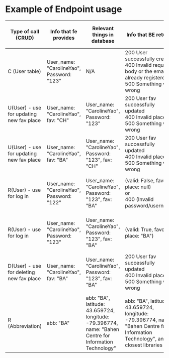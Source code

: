 # Example of Endpoint usage

|  Type of call (CRUD) | Info that fe provides | Relevant things in database | Info that BE returns | Database after successful update |
|  ------ | ------ | ------ | ------ | ------ |
|  C (User table) | User_name: "CarolineYao", Password: "123" | N/A | 200 User successfully created<br/> 400 Invalid request body or the email is already registered<br/> 500 Something went wrong | User_name: "CarolineYao", Password: "123" |
|  U(User) - use for updating new fav place | User_name: "CarolineYao", fav: "CH" | User_name: "CarolineYao", Password: "123" | 200 User fav successfully updated<br/> 400 Invalid place<br/> 500 Something went wrong | User_name: "CarolineYao", Password: "123", fav: "CH" |
|  U(User) - use for updating new fav place | User_name: "CarolineYao", fav: "BA" | User_name: "CarolineYao", Password: "123", fav: "CH" | 200 User fav successfully updated<br/> 400 Invalid place<br/> 500 Something went wrong | User_name: "CarolineYao", Password: "123", fav: "BA" |
|  R(User) - use for log in | User_name: "CarolineYao", Password: "122" | User_name: "CarolineYao", Password: "123", fav: "BA" | (valid: False, favorite place: null) <br/> or <br/> 400 (Invalid password/username) | No Update<br/> User_name: "CarolineYao", Password: "123", fav: "BA" |
|  R(User) - use for log in | User_name: "CarolineYao", Password: "123" | User_name: "CarolineYao", Password: "123", fav: "BA" | (valid: True, favorite place: "BA") <br/> | No Update<br/> User_name: "CarolineYao", Password: "123", fav: "BA" |
|  D(User) - use for deleting new fav place | User_name: "CarolineYao", fav: "BA" | User_name: "CarolineYao", Password: "123", fav: "BA" | 200 User fav successfully updated<br/> 400 Invalid place<br/> 500 Something went wrong | User_name: "CarolineYao", Password: "123", fav: null |
|   |  |  |  |  |
|  R (Abbreviation) | abb: "BA" | abb: "BA", latitude: 43.659724, longitude: -79.396774, name: "Bahen Centre for Information Technology" | abb: "BA", latitude: 43.659724, longitude: -79.396774, name: "Bahen Centre for Information Technology", and 4 closest libraries |  |
